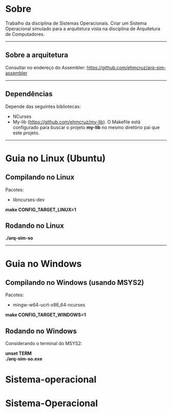 # Sobre

Trabalho da disciplina de Sistemas Operacionais.
Criar um Sistema Operacional simulado para a arquitetura vista na disciplina de Arquitetura de Computadores.

---

## Sobre a arquitetura

Consultar no endereço do Assembler:
https://github.com/ehmcruz/arq-sim-assembler

---

## Dependências

Depende das seguintes bibliotecas:

- NCurses
- My-lib (https://github.com/ehmcruz/my-lib). O Makefile está configurado para buscar o projeto **my-lib** no mesmo diretório pai que este projeto.

---

# Guia no Linux (Ubuntu)

## Compilando no Linux

Pacotes:
- libncurses-dev

**make CONFIG_TARGET_LINUX=1**

## Rodando no Linux

**./arq-sim-so**

---

# Guia no Windows

## Compilando no Windows (usando MSYS2)

Pacotes:
- mingw-w64-ucrt-x86_64-ncurses

**make CONFIG_TARGET_WINDOWS=1**

## Rodando no Windows

Considerando o terminal do MSYS2:

**unset TERM**    
**./arq-sim-so.exe**
# Sistema-operacional
# Sistema-Operacional
